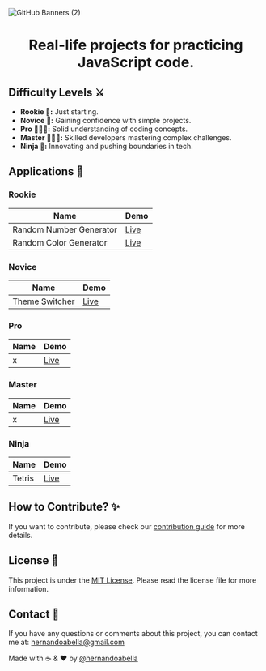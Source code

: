 ![GitHub Banners (2)](https://github.com/user-attachments/assets/42346715-1c14-49d6-ae3e-413aece76dad)
# <div align="center">Real-life projects for practicing JavaScript code.</div>

## Difficulty Levels ⚔️
- **Rookie 👶:** Just starting.
- **Novice 🧒:** Gaining confidence with simple projects.
- **Pro 👨🏼‍🎓:** Solid understanding of coding concepts.
- **Master 👩🏻‍💼:** Skilled developers mastering complex challenges.
- **Ninja 🥷:** Innovating and pushing boundaries in tech.

## Applications 📱

### Rookie
| Name                             | Demo                                                      |
| --------------------------------  | --------------------------------------------------------- |
| Random Number Generator          | [Live](#)      |
| Random Color Generator           | [Live](#)    |


### Novice
| Name                             | Demo                                                      |
| -------------------------------- | --------------------------------------------------------- |
| Theme Switcher                   | [Live](#)   |


### Pro
| Name                             | Demo                                                      |
| --------------------------------  | --------------------------------------------------------- |
| x              | [Live](...)       |

### Master
| Name                                 | Demo                                                      |
| --------------------------------  | --------------------------------------------------------- |
| x                  | [Live](...)       |


### Ninja
| Name                            | Demo                                                      |
| ------------------------------------------ | --------------------------------------------------------- |
| Tetris                           | [Live](...)        |


## How to Contribute? ✨
If you want to contribute, please check our [contribution guide](./CONTRIBUTING.md) for more details.

## License 📜
This project is under the [MIT License](./LICENSE.md). Please read the license file for more information.

## Contact 📩
If you have any questions or comments about this project, you can contact me at: hernandoabella@gmail.com

Made with ☕ & ❤️ by [@hernandoabella](https://github.com/hernandoabella)

